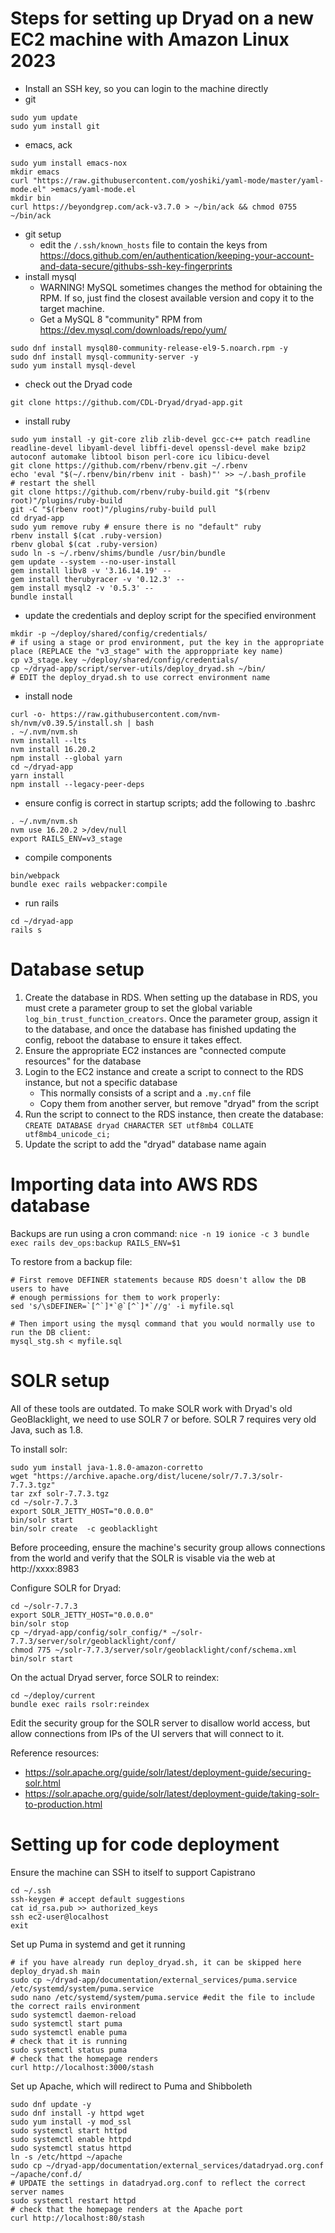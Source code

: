 
Steps for setting up Dryad on a new EC2 machine with Amazon Linux 2023
======================================================================

- Install an SSH key, so you can login to the machine directly
- git
```
sudo yum update
sudo yum install git
```
- emacs, ack
```
sudo yum install emacs-nox
mkdir emacs
curl "https://raw.githubusercontent.com/yoshiki/yaml-mode/master/yaml-mode.el" >emacs/yaml-mode.el
mkdir bin
curl https://beyondgrep.com/ack-v3.7.0 > ~/bin/ack && chmod 0755 ~/bin/ack
```
- git setup
  - edit the `/.ssh/known_hosts` file to contain the keys from https://docs.github.com/en/authentication/keeping-your-account-and-data-secure/githubs-ssh-key-fingerprints
- install mysql
  - WARNING! MySQL sometimes changes the method for obtaining the RPM. If so, just find the closest available version
    and copy it to the target machine.
  - Get a MySQL 8 "community" RPM from https://dev.mysql.com/downloads/repo/yum/
```
sudo dnf install mysql80-community-release-el9-5.noarch.rpm -y
sudo dnf install mysql-community-server -y
sudo yum install mysql-devel
```
- check out the Dryad code
```
git clone https://github.com/CDL-Dryad/dryad-app.git
```
- install ruby
```
sudo yum install -y git-core zlib zlib-devel gcc-c++ patch readline readline-devel libyaml-devel libffi-devel openssl-devel make bzip2 autoconf automake libtool bison perl-core icu libicu-devel
git clone https://github.com/rbenv/rbenv.git ~/.rbenv
echo 'eval "$(~/.rbenv/bin/rbenv init - bash)"' >> ~/.bash_profile
# restart the shell
git clone https://github.com/rbenv/ruby-build.git "$(rbenv root)"/plugins/ruby-build
git -C "$(rbenv root)"/plugins/ruby-build pull
cd dryad-app
sudo yum remove ruby # ensure there is no "default" ruby
rbenv install $(cat .ruby-version)
rbenv global $(cat .ruby-version)
sudo ln -s ~/.rbenv/shims/bundle /usr/bin/bundle
gem update --system --no-user-install
gem install libv8 -v '3.16.14.19' --
gem install therubyracer -v '0.12.3' --
gem install mysql2 -v '0.5.3' -- 
bundle install
```
- update the credentials and deploy script for the specified environment
```
mkdir -p ~/deploy/shared/config/credentials/
# if using a stage or prod environment, put the key in the appropriate place (REPLACE the "v3_stage" with the approppriate key name)
cp v3_stage.key ~/deploy/shared/config/credentials/
cp ~/dryad-app/script/server-utils/deploy_dryad.sh ~/bin/
# EDIT the deploy_dryad.sh to use correct environment name
```
- install node
```
curl -o- https://raw.githubusercontent.com/nvm-sh/nvm/v0.39.5/install.sh | bash
. ~/.nvm/nvm.sh
nvm install --lts
nvm install 16.20.2
npm install --global yarn
cd ~/dryad-app
yarn install
npm install --legacy-peer-deps
```
- ensure config is correct in startup scripts; add the following to .bashrc
```
. ~/.nvm/nvm.sh
nvm use 16.20.2 >/dev/null
export RAILS_ENV=v3_stage 
```
- compile components
```
bin/webpack
bundle exec rails webpacker:compile
```
- run rails
```
cd ~/dryad-app
rails s
```

Database setup
===============

1. Create the database in RDS. When setting up the database in RDS, you must
   crete a parameter group to set the global variable
   `log_bin_trust_function_creators`. Once the parameter group, assign it to the
   database, and once the database has finished updating the config, reboot the
   database to ensure it takes effect.
2. Ensure the appropriate EC2 instances are "connected compute resources" for the database
3. Login to the EC2 instance and create a script to connect to the RDS instance,
   but not a specific database
   - This normally consists of a script and a `.my.cnf` file
   - Copy them from another server, but remove "dryad" from the script
4. Run the script to connect to the RDS instance, then create the database:
   `CREATE DATABASE dryad CHARACTER SET utf8mb4 COLLATE utf8mb4_unicode_ci;`
5. Update the script to add the "dryad" database name again


Importing data into AWS RDS database
=====================================

Backups are run using a cron command:
`nice -n 19 ionice -c 3 bundle exec rails dev_ops:backup RAILS_ENV=$1`

To restore from a backup file:
```
# First remove DEFINER statements because RDS doesn't allow the DB users to have
# enough permissions for them to work properly:
sed 's/\sDEFINER=`[^`]*`@`[^`]*`//g' -i myfile.sql

# Then import using the mysql command that you would normally use to run the DB client:
mysql_stg.sh < myfile.sql
```


SOLR setup
============

All of these tools are outdated. To make SOLR work with Dryad's old
GeoBlacklight, we need to use SOLR 7 or before. SOLR 7 requires very old Java,
such as 1.8.

To install solr:
```
sudo yum install java-1.8.0-amazon-corretto
wget "https://archive.apache.org/dist/lucene/solr/7.7.3/solr-7.7.3.tgz"
tar zxf solr-7.7.3.tgz
cd ~/solr-7.7.3
export SOLR_JETTY_HOST="0.0.0.0"
bin/solr start
bin/solr create  -c geoblacklight
```

Before proceeding, ensure the machine's security group allows connections from the world and
verify that the SOLR is visable via the web at http://xxxx:8983

Configure SOLR for Dryad:
```
cd ~/solr-7.7.3
export SOLR_JETTY_HOST="0.0.0.0"
bin/solr stop
cp ~/dryad-app/config/solr_config/* ~/solr-7.7.3/server/solr/geoblacklight/conf/
chmod 775 ~/solr-7.7.3/server/solr/geoblacklight/conf/schema.xml
bin/solr start
```

On the actual Dryad server, force SOLR to reindex:
```
cd ~/deploy/current
bundle exec rails rsolr:reindex
```

Edit the security group for the SOLR server to disallow world access, but allow connections
from IPs of the UI servers that will connect to it.

Reference resources:
- https://solr.apache.org/guide/solr/latest/deployment-guide/securing-solr.html
- https://solr.apache.org/guide/solr/latest/deployment-guide/taking-solr-to-production.html



Setting up for code deployment
==============================

Ensure the machine can SSH to itself to support Capistrano
```
cd ~/.ssh
ssh-keygen # accept default suggestions
cat id_rsa.pub >> authorized_keys
ssh ec2-user@localhost
exit
```

Set up Puma in systemd and get it running
```
# if you have already run deploy_dryad.sh, it can be skipped here
deploy_dryad.sh main
sudo cp ~/dryad-app/documentation/external_services/puma.service /etc/systemd/system/puma.service
sudo nano /etc/systemd/system/puma.service #edit the file to include the correct rails environment
sudo systemctl daemon-reload
sudo systemctl start puma
sudo systemctl enable puma
# check that it is running
sudo systemctl status puma
# check that the homepage renders
curl http://localhost:3000/stash
```

Set up Apache, which will redirect to Puma and Shibboleth
```
sudo dnf update -y
sudo dnf install -y httpd wget
sudo yum install -y mod_ssl
sudo systemctl start httpd
sudo systemctl enable httpd
sudo systemctl status httpd
ln -s /etc/httpd ~/apache
sudo cp ~/dryad-app/documentation/external_services/datadryad.org.conf ~/apache/conf.d/
# UPDATE the settings in datadryad.org.conf to reflect the correct server names
sudo systemctl restart httpd
# check that the homepage renders at the Apache port
curl http://localhost:80/stash
```


